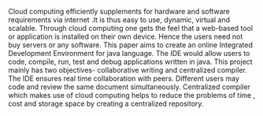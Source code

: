 Cloud computing efficiently supplements for hardware and software requirements via
internet .It is thus easy to use, dynamic, virtual and scalable. Through cloud computing one
gets the feel that a web-based tool or application is installed on their own device. Hence the
users need not buy servers or any software. This paper aims to create an online Integrated
Development Environment for java language. The IDE would allow users to code, compile,
run, test and debug applications written in java. This project mainly has two objectives-
collaborative writing and centralized compiler. The IDE ensures real time collaboration with
peers. Different users may code and review the same document simultaneously. Centralized
compiler which makes use of cloud computing helps to reduce the problems of time , cost
and storage space by creating a centralized repository.
